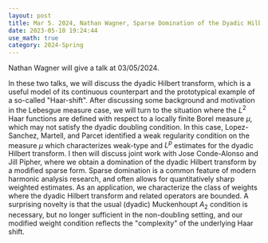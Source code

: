 ```yaml
---
layout: post
title: Mar 5. 2024, Nathan Wagner, Sparse Domination of the Dyadic Hilbert Transform with Non-Doubling Measures II
date: 2023-05-10 19:24:44
use_math: true
category: 2024-Spring
---
```

Nathan Wagner will give a talk at 03/05/2024.

In these two talks, we will discuss the dyadic Hilbert transform, which is a useful model of its continuous counterpart and the prototypical example of a so-called "Haar-shift". After discussing some background and motivation in the Lebesgue measure case, we will turn to the situation where the $L^2$ Haar functions are defined with respect to a locally finite Borel measure $\mu$, which may not satisfy the dyadic doubling condition. In this case, Lopez-Sanchez, Martell, and Parcet identified a weak regularity condition on the measure  $\mu$ which characterizes weak-type and $L^p$ estimates for the dyadic Hilbert transform. I then will discuss joint work with Jose Conde-Alonso and Jill Pipher, where we obtain a domination of the dyadic Hilbert transform by a modified sparse form. Sparse domination is a common feature of modern harmonic analysis research, and often allows for quantitatively sharp weighted estimates. As an application, we characterize the class of weights where the dyadic Hilbert transform and related operators are bounded. A surprising novelty is that the usual (dyadic) Muckenhoupt $A_2$ condition is necessary, but no longer sufficient in the non-doubling setting, and our modified weight condition reflects the "complexity" of the underlying Haar shift. 
